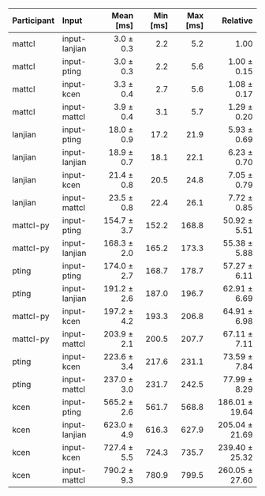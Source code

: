 | Participant | Input | Mean [ms] | Min [ms] | Max [ms] | Relative |
|:---|:---|---:|---:|---:|---:|
| mattcl | input-lanjian | 3.0 ± 0.3 | 2.2 | 5.2 | 1.00 |
| mattcl | input-pting | 3.0 ± 0.3 | 2.2 | 5.6 | 1.00 ± 0.15 |
| mattcl | input-kcen | 3.3 ± 0.4 | 2.7 | 5.6 | 1.08 ± 0.17 |
| mattcl | input-mattcl | 3.9 ± 0.4 | 3.1 | 5.7 | 1.29 ± 0.20 |
| lanjian | input-pting | 18.0 ± 0.9 | 17.2 | 21.9 | 5.93 ± 0.69 |
| lanjian | input-lanjian | 18.9 ± 0.7 | 18.1 | 22.1 | 6.23 ± 0.70 |
| lanjian | input-kcen | 21.4 ± 0.8 | 20.5 | 24.8 | 7.05 ± 0.79 |
| lanjian | input-mattcl | 23.5 ± 0.8 | 22.4 | 26.1 | 7.72 ± 0.85 |
| mattcl-py | input-pting | 154.7 ± 3.7 | 152.2 | 168.8 | 50.92 ± 5.51 |
| mattcl-py | input-lanjian | 168.3 ± 2.0 | 165.2 | 173.3 | 55.38 ± 5.88 |
| pting | input-pting | 174.0 ± 2.7 | 168.7 | 178.7 | 57.27 ± 6.11 |
| pting | input-lanjian | 191.2 ± 2.6 | 187.0 | 196.7 | 62.91 ± 6.69 |
| mattcl-py | input-kcen | 197.2 ± 4.2 | 193.3 | 206.8 | 64.91 ± 6.98 |
| mattcl-py | input-mattcl | 203.9 ± 2.1 | 200.5 | 207.7 | 67.11 ± 7.11 |
| pting | input-kcen | 223.6 ± 3.4 | 217.6 | 231.1 | 73.59 ± 7.84 |
| pting | input-mattcl | 237.0 ± 3.0 | 231.7 | 242.5 | 77.99 ± 8.29 |
| kcen | input-pting | 565.2 ± 2.6 | 561.7 | 568.8 | 186.01 ± 19.64 |
| kcen | input-lanjian | 623.0 ± 4.9 | 616.3 | 627.9 | 205.04 ± 21.69 |
| kcen | input-kcen | 727.4 ± 5.5 | 724.3 | 735.7 | 239.40 ± 25.32 |
| kcen | input-mattcl | 790.2 ± 9.3 | 780.9 | 799.5 | 260.05 ± 27.60 |
